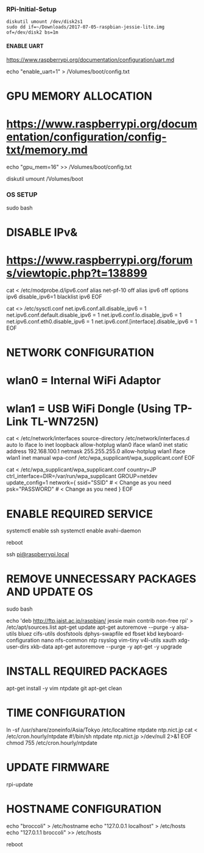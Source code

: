 ### RPi-Initial-Setup

```
diskutil umount /dev/disk2s1
sudo dd if=~/Downloads/2017-07-05-raspbian-jessie-lite.img of=/dev/disk2 bs=1m
```
#### ENABLE UART

https://www.raspberrypi.org/documentation/configuration/uart.md

echo "enable_uart=1" > /Volumes/boot/config.txt

# GPU MEMORY ALLOCATION
#     https://www.raspberrypi.org/documentation/configuration/config-txt/memory.md

echo "gpu_mem=16" >> /Volumes/boot/config.txt

diskutil umount /Volumes/boot

### OS SETUP ####

sudo bash

# DISABLE IPv&
#     https://www.raspberrypi.org/forums/viewtopic.php?t=138899

cat <<EOF > /etc/modprobe.d/ipv6.conf
alias net-pf-10 off
alias ipv6 off
options ipv6 disable_ipv6=1
blacklist ipv6
EOF

cat <<EOF >> /etc/sysctl.conf
net.ipv6.conf.all.disable_ipv6 = 1
net.ipv6.conf.default.disable_ipv6 = 1
net.ipv6.conf.lo.disable_ipv6 = 1
net.ipv6.conf.eth0.disable_ipv6 = 1
net.ipv6.conf.[interface].disable_ipv6 = 1
EOF

# NETWORK CONFIGURATION
#     wlan0 = Internal WiFi Adaptor
#     wlan1 = USB WiFi Dongle (Using TP-Link TL-WN725N)

cat <<EOF > /etc/network/interfaces 
source-directory /etc/network/interfaces.d
auto lo
iface lo inet loopback
allow-hotplug wlan0
iface wlan0 inet static
address 192.168.100.1
netmask 255.255.255.0
allow-hotplug wlan1
iface wlan1 inet manual
    wpa-conf /etc/wpa_supplicant/wpa_supplicant.conf
EOF

cat <<EOF > /etc/wpa_supplicant/wpa_supplicant.conf
country=JP
ctrl_interface=DIR=/var/run/wpa_supplicant GROUP=netdev
update_config=1
network={
    ssid="SSID"                 # < Change as you need
    psk="PASSWORD"              # < Change as you need
}
EOF

# ENABLE REQUIRED SERVICE
systemctl enable ssh
systemctl enable avahi-daemon

reboot

ssh pi@raspberrypi.local

# REMOVE UNNECESSARY PACKAGES AND UPDATE OS
sudo bash

echo 'deb http://ftp.jaist.ac.jp/raspbian/ jessie main contrib non-free rpi' > /etc/apt/sources.list
apt-get update
apt-get autoremove --purge -y alsa-utils bluez cifs-utils dosfstools dphys-swapfile ed fbset kbd keyboard-configuration nano nfs-common ntp rsyslog vim-tiny v4l-utils xauth xdg-user-dirs xkb-data
apt-get autoremove --purge -y
apt-get -y upgrade

# INSTALL REQUIRED PACKAGES
apt-get install -y vim ntpdate git
apt-get clean

# TIME CONFIGURATION
ln -sf /usr/share/zoneinfo/Asia/Tokyo /etc/localtime
ntpdate ntp.nict.jp
cat <<EOF > /etc/cron.hourly/ntpdate
#!/bin/sh
ntpdate ntp.nict.jp >/dev/null 2>&1
EOF
chmod 755 /etc/cron.hourly/ntpdate

# UPDATE FIRMWARE
rpi-update

# HOSTNAME CONFIGURATION
echo "broccoli" > /etc/hostname
echo "127.0.0.1       localhost" > /etc/hosts
echo "127.0.1.1       broccoli" >> /etc/hosts

reboot
